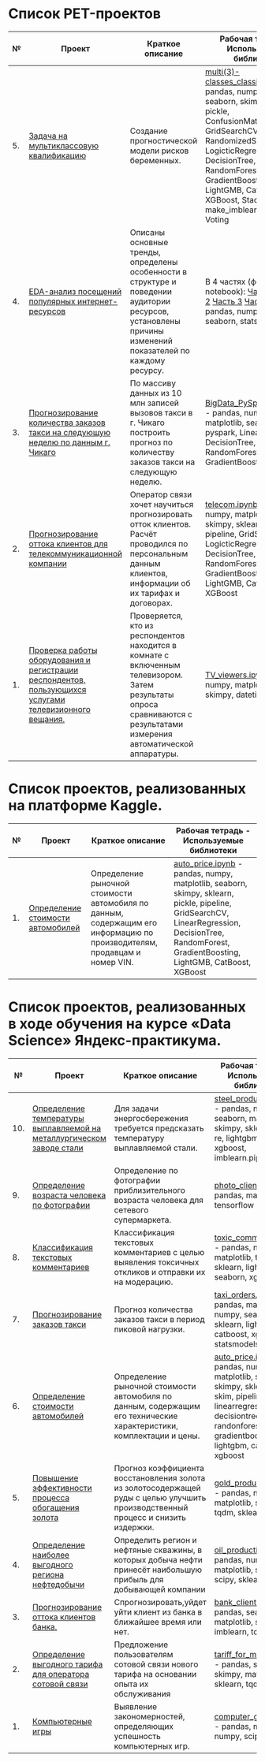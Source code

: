 # Список PET-проектов
|№|Проект|Краткое описание|Рабочая тетрадь - Используемые библиотеки|
|---|---|---|---|
|5.|[Задача на мультиклассовую квалификацию](./multi(3)_classifier/README.md "README.md")|Создание прогностической модели рисков беременных.|[multi(3)-classes_classifier.ipynb](./multi(3)-classes_classifier.ipynb "notebook.ipynb") - pandas, numpy, matplotlib, seaborn, skimpy, sklearn, pickle, ConfusionMatrixDisplay, GridSearchCV, RandomizedSearchCV, LogicticRegression, DecisionTree, RandomForest, GradientBoosting, LightGMB, CatBoost, XGBoost, Stacking, make_imblearn_pipeline, Voting|
|4.|[EDA-анализ посещений популярных интернет-ресурсов](./Internet_resourses/README.md "README.md")|Описаны основные тренды, определены особенности в структуре и поведении аудитории ресурсов, установлены причины изменений показателей по каждому ресурсу.|В 4 частях (формат notebook):  [Часть 1](test_analyst_1_4_dd.ipynb "test_analyst_1_4_dd.ipynb")  [Часть 2](test_analyst_2_4_da.ipynb "test_analyst_2_4_da.ipynb")  [Часть 3](test_analyst_3_4_dro.ipynb "test analyst_3_4_dro.ipynb")  [Часть 4](test_analyst_4_4_r.ipynb "test_analyst_4_4_r.ipynb") - pandas, numpy, matplotlib, seaborn, statsmodels|
|3.|[Прогнозирование количества заказов такси на следующую неделю по данным г. Чикаго](./BigData_PySpark_taxi/README.md "README.md")|По массиву данных из 10 млн записей вызовов такси в г. Чикаго построить прогноз по количеству заказов такси на следующую неделю.|[BigData_PySpark_taxi.ipynb](./BigData_PySpark_taxi/BigData_pySPARK_taxi.ipynb "notebook.ipynb") - pandas, numpy, matplotlib, seaborn, pyspark, LinearRegression, DecisionTree, RandomForest, GradientBoosting|
|2.|[Прогнозирование оттока клиентов для телекоммуникационной компании](./telecom/README.md "README.md")|Оператор связи хочет научиться прогнозировать отток клиентов. Расчёт проводился по персональным данным клиентов, информации об их тарифах и договорах.|[telecom.ipynb](./Telecom/telecom.ipynb "notebook.ipynb") - pandas, numpy, matplotlib, seaborn, skimpy, sklearn, pickle, pipeline, GridSearchCV, LogicticRegression, DecisionTree, RandomForest, GradientBoosting, LightGMB, CatBoost, XGBoost|
|1.|[Проверка работы оборудования и регистрации респондентов, пользующихся услугами телевизионного вещания.](./TV_viewers/README.md "README.md")|Проверяется, кто из респондентов находится в комнате с включенным телевизором. Затем результаты опроса сравниваются с результатами измерения автоматической аппаратуры.|[TV_viewers.ipynb](./TV_viewers/TV_viewers.ipynb "notebook.ipynb") - pandas, numpy, matplotlib, seaborn, skimpy, datetime|


# Список проектов, реализованных на платформе Kaggle.
|№|Проект|Краткое описание|Рабочая тетрадь - Используемые библиотеки|
|---|---|---|---|
|1.|[Определение стоимости автомобилей](./Kaggle_auto_price/README.md "README.md")|Определение рыночной стоимости автомобиля по данным, содержащим его информацию по производителям, продавцам и номер VIN.|[auto_price.ipynb](./Kaggle_auto_price/kaggle_auto_price.ipynb "notebook.ipynb") - pandas, numpy, matplotlib, seaborn, skimpy, sklearn, pickle, pipeline, GridSearchCV, LinearRegression, DecisionTree, RandomForest, GradientBoosting, LightGMB, CatBoost, XGBoost|


# Список проектов, реализованных в ходе обучения на курсе «Data Science» Яндекс-практикума.
|№|Проект|Краткое описание|Рабочая тетрадь - Используемые библиотеки|
|---|---|---|---|
|10.|[Определение температуры выплавляемой на металлургическом заводе стали](./Steel_production/README.md "README.md")|Для задачи энергосбережения требуется предсказать температуру выплавляемой стали.|[steel_production.ipynb](./Steel_production/steel_production.ipynb "notebook.ipynb") - pandas, numpy, seaborn, matplotlib, skimpy, sklearn, scipy, re, lightgbm, catboost, xgboost, imblearn.pipeline|
|9.|[Определение возраста человека по фотографии](./Photo_client/README.md "README.md")|Определение по фотографии приблизительного возраста человека для сетевого супермаркета.|[photo_client.ipynb](./Photo_client/photo_client.ipynb "notebook.ipynb") - pandas, matplotlib, tensorflow|
|8.|[Классификация текстовых комментариев](./Toxic_comments/README.md "README.md")|Классификация текстовых комментариев с целью выявления токсичных откликов и отправки их на модерацию.|[toxic_comments.ipynb](./Toxic_comments/toxic_comments.ipynb "notebook.ipynb") - pandas, numpy, matplotlib, tqdm, nltk, sklearn, lightgbm, seaborn, xgboost|
|7.|[Прогнозирование заказов такси](./Taxi_orders/README.md "README.md")|Прогноз количества заказов такси в период пиковой нагрузки.|[taxi_orders.ipynb](./Taxi_orders/taxi_orders.ipynb "notebook.ipynb") - pandas, matplotlib, numpy, seaborn, tqdm, sklearn, lightgbm, catboost, xgboost, statsmodels|
|6.|[Определение стоимости автомобилей](./Auto_price/README.md "README.md")|Определение рыночной стоимости автомобиля по данным, содержащим его технические характеристики, комплектации и цены.|[auto_price.ipynb](./Auto_price/auto_price.ipynb "notebook.ipynb") - pandas, numpy, matplotlib, seaborn, skimpy, sklearn, pickle, skim, pipeline, linearregression, decisiontree, randonforest, gradientboosting, lightgbm, catboost, xgboost|
|5.|[Повышение эффективности процесса обогащения золота](./Gold_production/README.md "README.md")|Прогноз коэффициента восстановления золота из золотосодержащей руды с целью улучшить производственный процесс и снизить издержки.|[gold_production.ipynb](./Gold_production/gold_production.ipynb "notebook.ipynb") - pandas, numpy, matplotlib, seaborn, tqdm, sklearn|
|4.|[Определение наиболее выгодного региона нефтедобычи](./Oil_production/README.md "README.md")|Определить регион и нефтяные скважины, в которых добыча нефти принесёт наибольшую прибыль для добывающей компании|[oil_production.ipynb](./Oil_production/oil_production.ipynb "notebook.ipynb") - pandas, numpy, matplotlib, seaborn, scipy, sklearn|
|3.|[Прогнозирование оттока клиентов банка.](./Bank_clients/README.md "README.md")|Спрогнозировать,уйдет уйти клиент из банка в ближайшее время или нет.|[bank_clients.ipynb](./Bank_clients/bank_clients.ipynb "notebook.ipynb") - pandas, seaborn, matplotlib, sklearn, imblearn, tqdm, fast_ml|
|2.|[Определение выгодного тарифа для оператора сотовой связи](./Tariff_for_mobile/README.md "README.md")|Предложение пользователям сотовой связи нового тарифа на основании опыта их обслуживания|[tariff_for_mobile.ipynb](./Tariff_for_mobile/tariff_for_mobile.ipynb "notebook.ipynb") - pandas, seaborn, skimpy, matplotlib, sklearn, tqdm|
|1.|[Компьютерные игры](./Computer_games/README.md "README.md")|Выявление закономерностей, определяющих успешность компьютерных игр.|[computer_games.ipynb](./Computer_games/computer_games.ipynb "notebook.ipynb") - pandas, matplotlib, numpy, scipy|
